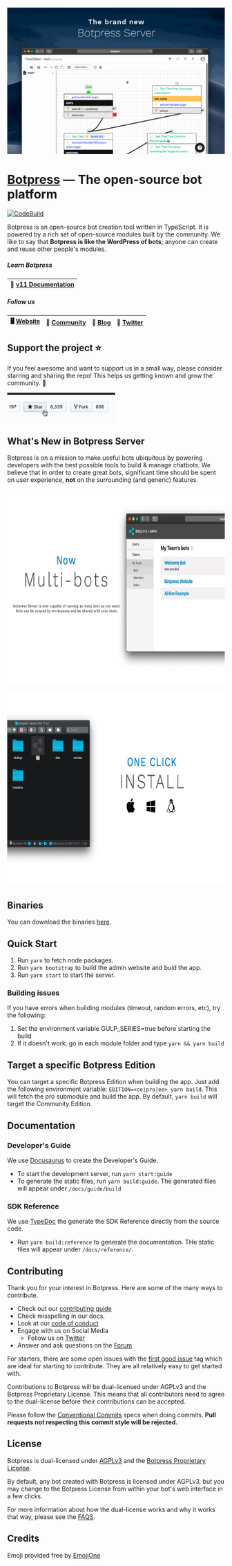 <a href='http://botpress.io'><img src='.github/assets/banner.gif'></a>

# [Botpress](https://botpress.io) — The open-source bot platform

[![CodeBuild](https://codebuild.us-east-1.amazonaws.com/badges?uuid=eyJlbmNyeXB0ZWREYXRhIjoiamMxSkRSWTF6UHl6NjREN0tHajN0SHpUWUs3dnU4R1YvTDVFNTJYVHl1N3R2cStESnFHTitjeVBHV2Z2a21kK0tYMXZpbUl5YmVQaDFHSGFibGhtTHZzPSIsIml2UGFyYW1ldGVyU3BlYyI6IlhJK3FQSFZQb0VuQlpTWm8iLCJtYXRlcmlhbFNldFNlcmlhbCI6MX0%3D&branch=master)](https://console.aws.amazon.com/codebuild/home?region=us-east-1#/projects/botpress-server-binaries/view)

Botpress is an open-source bot creation tool written in TypeScript. It is powered by a rich set of open-source modules built by the community. We like to say that **Botpress is like the WordPress of bots**; anyone can create and reuse other people's modules.

##### Learn Botpress

| 📖 [v11 **Documentation**](https://botpress.io/docs) |
| ---------------------------------------------------- |


##### Follow us

| 🖥 [Website](https://botpress.io) | 💬 [Community](https://help.botpress.io) | 🚀 [Blog](https://botpress.io/blog) | 🐥 [Twitter](https://twitter.com/getbotpress) |
| -------------------------------- | ---------------------------------------- | ----------------------------------- | --------------------------------------------- |


## Support the project ⭐

If you feel awesome and want to support us in a small way, please consider starring and sharing the repo! This helps us getting known and grow the community. 🙏

<img alt="Botpress" width="250" src=".github/assets/star_us.gif">

## What's New in Botpress Server

Botpress is on a mission to make useful bots ubiquitous by powering developers with the best possible tools to build & manage chatbots. We believe that in order to create great bots, significant time should be spent on user experience, **not** on the surrounding (and generic) features.

<p align="right">
  <img alt="Multi-bots" height="450" src=".github/assets/multi-bots.jpg">  
</p>
<p align="left">
  <img alt="One-click" height="450" src=".github/assets/one_click.jpg">
</p>

## Binaries

You can download the binaries [here](https://s3.amazonaws.com/botpress-binaries/index.html).

## Quick Start

1. Run `yarn` to fetch node packages.
1. Run `yarn bootstrap` to build the admin website and buid the app.
1. Run `yarn start` to start the server.

### Building issues

If you have errors when building modules (timeout, random errors, etc), try the following:

1. Set the environment variable GULP_SERIES=true before starting the build
1. If it doesn't work, go in each module folder and type `yarn && yarn build`

## Target a specific Botpress Edition

You can target a specific Botpress Edition when building the app. Just add the following environment variable: `EDITION=<ce|pro|ee> yarn build`. This will fetch the pro submodule and build the app. By default, `yarn build` will target the Community Edition.

## Documentation

### Developer's Guide

We use [Docusaurus](https://docusaurus.io/en/) to create the Developer's Guide.

- To start the development server, run `yarn start:guide`
- To generate the static files, run `yarn build:guide`. The generated files will appear under `/docs/guide/build`

### SDK Reference

We use [TypeDoc](https://github.com/TypeStrong/typedoc) the generate the SDK Reference directly from the source code.

- Run `yarn build:reference` to generate the documentation. THe static files will appear under `/docs/reference/`.

## Contributing

Thank you for your interest in Botpress. Here are some of the many ways to contribute.

- Check out our [contributing guide](/.github/CONTRIBUTING.md)
- Check misspelling in our docs.
- Look at our [code of conduct](/.github/CODE_OF_CONDUCT.md)
- Engage with us on Social Media
  - Follow us on [Twitter](https://twitter.com/getbotpress)
- Answer and ask questions on the [Forum](https://help.botpress.io/)

For starters, there are some open issues with the [first good issue][starter-label] tag which are ideal for starting to contribute. They are all relatively easy to get started with.

Contributions to Botpress will be dual-licensed under AGPLv3 and the Botpress Proprietary License. This means that all contributors need to agree to the dual-license before their contributions can be accepted.

Please follow the [Conventional Commits](https://conventionalcommits.org/) specs when doing commits. **Pull requests not respecting this commit style will be rejected.**

## License

Botpress is dual-licensed under [AGPLv3](/licenses/LICENSE_AGPL3) and the [Botpress Proprietary License](/licenses/LICENSE_BOTPRESS).

By default, any bot created with Botpress is licensed under AGPLv3, but you may change to the Botpress License from within your bot's web interface in a few clicks.

For more information about how the dual-license works and why it works that way, please see the <a href="https://botpress.io/faq">FAQS</a>.

## Credits

Emoji provided free by [EmojiOne](http://emojione.com)

[starter-label]: https://github.com/botpress/botpress/issues?q=is%3Aopen+is%3Aissue+label%3A%22good+first+issue%22
